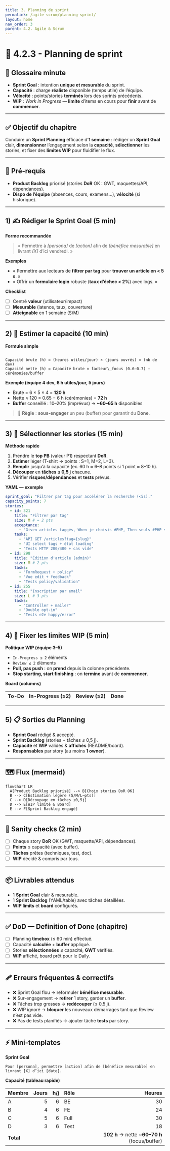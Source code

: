 ```yaml
---
title: 3. Planning de sprint
permalink: /agile-scrum/planning-sprint/
layout: home
nav_order: 3
parent: 4.2. Agile & Scrum
---
```


# 📘 4.2.3 - Planning de sprint

## 📒 Glossaire minute
- **Sprint Goal** : intention **unique et mesurable** du sprint.
- **Capacité** : charge **réaliste** disponible (temps utile) de l’équipe.
- **Vélocité** : points/stories **terminés** lors des sprints précédents.
- **WIP** : *Work In Progress* — **limite** d’items en cours pour **finir** avant de **commencer**.

---

## ✅ Objectif du chapitre
Conduire un **Sprint Planning** efficace d’**1 semaine** : rédiger un **Sprint Goal** clair, **dimensionner** l’engagement selon la **capacité**, **sélectionner** les stories, et fixer des **limites WIP** pour fluidifier le flux.

---

## 🔧 Pré-requis
- **Product Backlog** priorisé (stories **DoR** OK : GWT, maquettes/API, dépendances).
- **Dispo de l’équipe** (absences, cours, examens…), **vélocité** (si historique).

---

## 1) ✍️ Rédiger le Sprint Goal (5 min)
**Forme recommandée**
> « Permettre à *[persona]* de *[action]* afin de *[bénéfice mesurable]* en livrant *[X]* d’ici vendredi. »

**Exemples**
- « Permettre aux lecteurs de **filtrer par tag** pour **trouver un article en < 5 s**. »
- « Offrir un **formulaire login** robuste (**taux d’échec < 2%**) avec logs. »

**Checklist**
- [ ] Centré **valeur** (utilisateur/impact)  
- [ ] **Mesurable** (latence, taux, couverture)  
- [ ] **Atteignable** en 1 semaine (S/M)  

---

## 2) 📏 Estimer la capacité (10 min)

**Formule simple**
```

Capacité brute (h) = (heures utiles/jour) × (jours ouvrés) × (nb de dev)
Capacité nette (h) = Capacité brute × facteur\_focus (0.6–0.7) − cérémonies/buffer

````

**Exemple (équipe 4 dev, 6 h utiles/jour, 5 jours)**
- Brute = 6 × 5 × 4 = **120 h**
- Nette ≈ 120 × 0.65 − 6 h (cérémonies) = **72 h**  
- **Buffer** conseillé : 10–20% (imprévus) → **~60–65 h** disponibles

> 🎯 **Règle** : **sous-engager** un peu (buffer) pour garantir du **Done**.

---

## 3) 🧩 Sélectionner les stories (15 min)

**Méthode rapide**
1. Prendre le **top PB** (valeur P1) respectant **DoR**.  
2. **Estimer** léger (T-shirt → points : S=1, M=2, L=3).  
3. **Remplir** jusqu’à la capacité (ex. 60 h ≈ 6–8 points si 1 point ≈ 8–10 h).  
4. **Découper** en **tâches ≤ 0,5 j** chacune.  
5. Vérifier **risques/dépendances** et **tests** prévus.

**YAML — exemple**
```yaml
sprint_goal: "Filtrer par tag pour accélérer la recherche (<5s)."
capacity_points: 7
stories:
  - id: 321
    title: "Filtrer par tag"
    size: M # = 2 pts
    acceptance:
      - "Given articles taggés, When je choisis #PHP, Then seuls #PHP s'affichent"
    tasks:
      - "API GET /articles?tag={slug}"
      - "UI select tags + état loading"
      - "Tests HTTP 200/400 + cas vide"
  - id: 298
    title: "Édition d'article (admin)"
    size: M # 2 pts
    tasks:
      - "FormRequest + policy"
      - "Vue edit + feedback"
      - "Tests policy/validation"
  - id: 255
    title: "Inscription par email"
    size: L # 3 pts
    tasks:
      - "Controller + mailer"
      - "Double opt-in"
      - "Tests e2e happy/error"
````

---

## 4) 🚦 Fixer les limites WIP (5 min)

**Politique WIP (équipe 3–5)**

* `In-Progress ≤ 2` éléments
* `Review ≤ 2` éléments
* **Pull, pas push** : on **prend** depuis la colonne précédente.
* **Stop starting, start finishing** : on **termine** avant de **commencer**.

**Board (columns)**

| To-Do | In-Progress (≤2) | Review (≤2) | Done |
| ----- | ---------------- | ----------- | ---- |

---

## 5) 📋 Sorties du Planning

* **Sprint Goal** rédigé & accepté.
* **Sprint Backlog** (stories + tâches ≤ 0,5 j).
* **Capacité** et **WIP** validés & **affichés** (README/board).
* **Responsables** par story (au moins **1 owner**).

---

## 🗺️ Flux (mermaid)

```mermaid
flowchart LR
  A[Product Backlog priorisé] --> B[Choix stories DoR OK]
  B --> C[Estimation légère (S/M/L→pts)]
  C --> D[Découpage en tâches ≤0,5j]
  D --> E[WIP limité & Board]
  E --> F[Sprint Backlog engagé]
```

---

## 🧪 Sanity checks (2 min)

* [ ] Chaque story **DoR** OK (GWT, maquette/API, dépendances).
* [ ] **Points** ≤ capacité (avec buffer).
* [ ] **Tâches** prêtes (techniques, test, doc).
* [ ] **WIP** décidé & compris par tous.

---

## 📦 Livrables attendus

* 1 **Sprint Goal** clair & mesurable.
* 1 **Sprint Backlog** (YAML/table) avec tâches détaillées.
* **WIP limits** et **board** configurés.

---

## ✅ DoD — Definition of Done (chapitre)

* [ ] Planning **timebox** (≤ 60 min) effectué.
* [ ] Capacité **calculée** + **buffer** appliqué.
* [ ] Stories **sélectionnées** ≤ capacité, **GWT** vérifiés.
* [ ] **WIP** affiché, board prêt pour le Daily.

---

## 🩹 Erreurs fréquentes & correctifs

* ❌ Sprint Goal flou → reformuler **bénéfice mesurable**.
* ❌ Sur-engagement → **retirer** 1 story, garder un **buffer**.
* ❌ Tâches trop grosses → **redécouper** (≤ 0,5 j).
* ❌ WIP ignoré → **bloquer** les nouveaux démarrages tant que Review n’est pas vide.
* ❌ Pas de tests planifiés → ajouter tâche **tests** par story.

---

## ⚡ Mini-templates

**Sprint Goal**

```
Pour [persona], permettre [action] afin de [bénéfice mesurable] en livrant [X] d’ici [date].
```

**Capacité (tableau rapide)**

| Membre    | Jours | h/j | Rôle |                                         Heures |
| --------- | ----: | --: | ---- | ---------------------------------------------: |
| A         |     5 |   6 | BE   |                                             30 |
| B         |     4 |   6 | FE   |                                             24 |
| C         |     5 |   6 | Full |                                             30 |
| D         |     3 |   6 | Test |                                             18 |
| **Total** |       |     |      | **102 h** → nette \~**60–70 h** (focus/buffer) |
